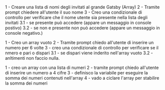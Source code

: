 <!-- Pseudo codice snack 1 (Lista invitati) -->

1 - Creare una lista di nomi degli invitati al grande Gatsby (Array)
2 - Tramite prompt chiedere all'utente il suo nome 
3 - Creo una condizionale di controllo per verificare che il nome utente sia presente nella lista degli invitati
 3.1 - se presente può accedere (appare un messaggio in console postivo)
 3.2 - se non e presente non può accedere (appare un messaggio in console negativo.)




<!-- Pseudo coduce snack 2 (riempimento array) -->

1 - Creo un array vuoto 
2 - Tramite prompt chiedo all'utente di inserire un numero per 6 volte
3 - creo una condizionale di controllo per  verificare se il nmero e pari o dispari
 3.1 - se dispari viene inderito nell'array vuoto
 3.2 - anltimenti non faccio nulla.



 <!--Pseudo codice snack 3 (somma)  -->


 1 - creo un array con una lista di numeri
 2 - tramite prompt chiedo all'utente di inserire un numero a 4 cifre
 3 - definisco la variabile per eseguire la somma dei numeri contenuti nell'array
 4 - vado a ciclare l'array per stabilire la somma dei numeri
